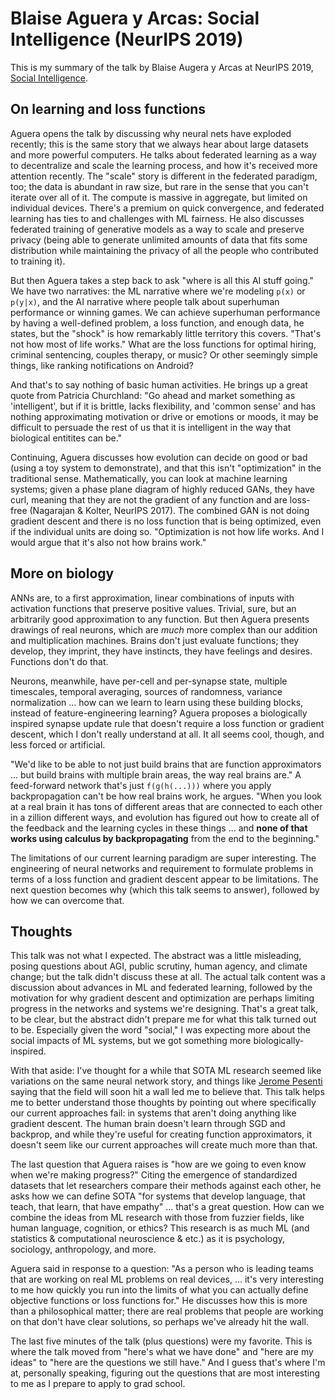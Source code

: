 <!-- date: 2019-12-28 -->
# Blaise Aguera y Arcas: Social Intelligence (NeurIPS 2019)
This is my summary of the talk by Blaise Augera y Arcas at NeurIPS 2019, [Social Intelligence](https://slideslive.com/38921748/social-intelligence).

## On learning and loss functions
Aguera opens the talk by discussing why neural nets have exploded recently; this is the same story that we always hear about large datasets and more powerful computers. He talks about federated learning as a way to decentralize and scale the learning process, and how it's received more attention recently. The "scale" story is different in the federated paradigm, too; the data is abundant in raw size, but rare in the sense that you can't iterate over all of it. The compute is massive in aggregate, but limited on individual devices. There's a premium on quick convergence, and federated learning has ties to and challenges with ML fairness. He also discusses federated training of generative models as a way to scale and preserve privacy (being able to generate unlimited amounts of data that fits some distribution while maintaining the privacy of all the people who contributed to training it).

But then Aguera takes a step back to ask "where is all this AI stuff going." We have two narratives: the ML narrative where we're modeling `p(x)` or `p(y|x)`, and the AI narrative where people talk about superhuman performance or winning games. We can achieve superhuman performance by having a well-defined problem, a loss function, and enough data, he states, but the "shock" is how remarkably little territory this covers. "That's not how most of life works." What are the loss functions for optimal hiring, criminal sentencing, couples therapy, or music? Or other seemingly simple things, like ranking notifications on Android?

And that's to say nothing of basic human activities. He brings up a great quote from Patricia Churchland: "Go ahead and market something as 'intelligent', but if it is brittle, lacks flexibility, and 'common sense' and has nothing approximating motivation or drive or emotions or moods, it may be difficult to persuade the rest of us that it is intelligent in the way that biological entitites can be."

Continuing, Aguera discusses how evolution can decide on good or bad (using a toy system to demonstrate), and that this isn't "optimization" in the traditional sense. Mathematically, you can look at machine learning systems; given a phase plane diagram of highly reduced GANs, they have curl, meaning that they are not the gradient of any function and are loss-free (Nagarajan & Kolter, NeurIPS 2017). The combined GAN is not doing gradient descent and there is no loss function that is being optimized, even if the individual units are doing so. "Optimization is not how life works. And I would argue that it's also not how brains work."

## More on biology
ANNs are, to a first approximation, linear combinations of inputs with activation functions that preserve positive values. Trivial, sure, but an arbitrarily good approximation to any function. But then Aguera presents drawings of real neurons, which are *much* more complex than our addition and multiplication machines. Brains don't just evaluate functions; they develop, they imprint, they have instincts, they have feelings and desires. Functions don't do that.

Neurons, meanwhile, have per-cell and per-synapse state, multiple timescales, temporal averaging, sources of randomness, variance normalization ... how can we learn to learn using these building blocks, instead of feature-engineering learning? Aguera proposes a biologically inspired synapse update rule that doesn't require a loss function or gradient descent, which I don't really understand at all. It all seems cool, though, and less forced or artificial.

"We'd like to be able to not just build brains that are function approximators ... but build brains with multiple brain areas, the way real brains are." A feed-forward network that's just `f(g(h(...)))` where you apply backpropagation can't be how real brains work, he argues. "When you look at a real brain it has tons of different areas that are connected to each other in a zillion different ways, and evolution has figured out how to create all of the feedback and the learning cycles in these things ... and **none of that works using calculus by backpropagating** from the end to the beginning."

The limitations of our current learning paradigm are super interesting. The engineering of neural networks and requirement to formulate problems in terms of a loss function and gradient descent appear to be limitations. The next question becomes why (which this talk seems to answer), followed by how we can overcome that.


## Thoughts
This talk was not what I expected. The abstract was a little misleading, posing questions about AGI, public scrutiny, human agency, and climate change; but the talk didn't discuss these at all. The actual talk content was a discussion about advances in ML and federated learning, followed by the motivation for why gradient descent and optimization are perhaps limiting progress in the networks and systems we're designing. That's a great talk, to be clear, but the abstract didn't prepare me for what this talk turned out to be. Especially given the word "social," I was expecting more about the social impacts of ML systems, but we got something more biologically-inspired.

With that aside: I've thought for a while that SOTA ML research seemed like variations on the same neural network story, and things like [Jerome Pesenti](https://www.wired.com/story/facebooks-ai-says-field-hit-wall/) saying that the field will soon hit a wall led me to believe that. This talk helps me to better understand those thoughts by pointing out where specifically our current approaches fail: in systems that aren't doing anything like gradient descent. The human brain doesn't learn through SGD and backprop, and while they're useful for creating function approximators, it doesn't seem like our current approaches will create much more than that.

The last question that Aguera raises is "how are we going to even know when we're making progress?" Citing the emergence of standardized datasets that let researchers compare their methods against each other, he asks how we can define SOTA "for systems that develop language, that teach, that learn, that have empathy" ... that's a great question. How can we combine the ideas from ML research with those from fuzzier fields, like human language, cognition, or ethics? This research is as much ML (and statistics & computational neuroscience & etc.) as it is psychology, sociology, anthropology, and more.

Aguera said in response to a question: "As a person who is leading teams that are working on real ML problems on real devices, ... it's very interesting to me how quickly you run into the limits of what you can actually define objective functions or loss functions for." He discusses how this is more than a philosophical matter; there are real problems that people are working on that don't have clear solutions, so perhaps we've already hit the wall.

The last five minutes of the talk (plus questions) were my favorite. This is where the talk moved from "here's what we have done" and "here are my ideas" to "here are the questions we still have." And I guess that's where I'm at, personally speaking, figuring out the questions that are most interesting to me as I prepare to apply to grad school.
